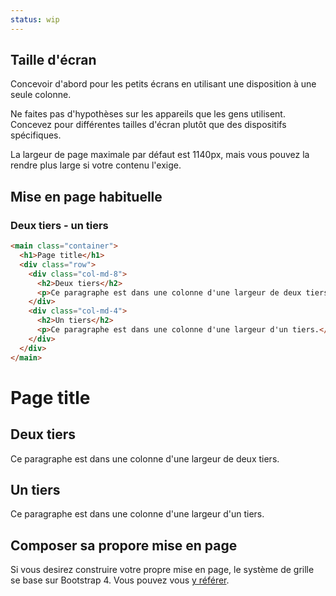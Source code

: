 ```yaml
---
status: wip
---
```


## Taille d'écran

Concevoir d'abord pour les petits écrans en utilisant une disposition à une
seule colonne.

Ne faites pas d'hypothèses sur les appareils que les gens utilisent. Concevez
pour différentes tailles d'écran plutôt que des dispositifs spécifiques.

La largeur de page maximale par défaut est 1140px, mais vous pouvez la rendre
plus large si votre contenu l'exige.

## Mise en page habituelle

### Deux tiers - un tiers

```html
<main class="container">
  <h1>Page title</h1>
  <div class="row">
    <div class="col-md-8">
      <h2>Deux tiers</h2>
      <p>Ce paragraphe est dans une colonne d'une largeur de deux tiers.</p>
    </div>
    <div class="col-md-4">
      <h2>Un tiers</h2>
      <p>Ce paragraphe est dans une colonne d'une largeur d'un tiers.</p>
    </div>
  </div>
</main>
```
<div class="foehn-example">
<main class="container">
  <h1>Page title</h1>
  <div class="row">
    <div class="col-md-8">
      <h2>Deux tiers</h2>
      <p>Ce paragraphe est dans une colonne d'une largeur de deux tiers.</p>
    </div>
    <div class="col-md-4">
      <h2>Un tiers</h2>
      <p>Ce paragraphe est dans une colonne d'une largeur d'un tiers.</p>
    </div>
  </div>
</main>
</div>

## Composer sa propore mise en page

Si vous desirez construire votre propre mise en page, le système de grille se
base sur Bootstrap 4. Vous pouvez vous [y
référer](https://getbootstrap.com/docs/4.1/layout/overview/).

